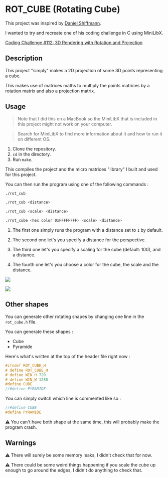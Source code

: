# ROT_CUBE (Rotating Cube)

This project was inspired by [Daniel Shiffmann](https://github.com/shiffman).

I wanted to try and recreate one of his coding challenge in C using MiniLibX.

[Coding Challenge #112: 3D Rendering with Rotation and Projection](https://youtu.be/p4Iz0XJY-Qk)

## Description

This project "simply" makes a 2D projection of some 3D points representing a cube.

This makes use of matrices maths to multiply the points matrices by a rotation matrix and also a projection matrix.

## Usage

> Note that I did this on a MacBook so the MiniLibX that is included in this project might not work on your computer.

> Search for MiniLibX to find more information about it and how to run it on different OS.

1. Clone the repository.
1. ```cd``` in the directory.
1. Run ```make```.

This compiles the project and the micro matrices "library" I built and used for this project.

You can then run the program using one of the following commands :

```sh
./rot_cub

./rot_cub <distance>

./rot_cub <scale> <distance>

./rot_cube <hex color 0xFFFFFFFF> <scale> <distance>
```

1. The first one simply runs the program with a distance set to ```1``` by default.

2. The second one let's you specify a distance for the perspective.

3. The third one let's you specify a scaling for the cube (default: 100), and a distance.

4. The fourth one let's you choose a color for the cube, the scale and the distance.

![](https://github.com/Laendrun/rot_cube/blob/main/img/example.gif)

![](https://github.com/Laendrun/rot_cube/blob/main/img/color.gif)

## Other shapes

You can generate other rotating shapes by changing one line in the `rot_cube.h` file.

You can generate these shapes :
- Cube
- Pyramide

Here's what's written at the top of the header file right now :

```c
#ifndef ROT_CUBE_H
# define ROT_CUBE_H
# define WIN_H 720
# define WIN_W 1280
#define CUBE
//#define PYRAMIDE
```

You can simply switch which line is commented like so :

```c
//#define CUBE
#define PYRAMIDE
```

:warning: You can't have both shape at the same time, this will probably make the program crash.

## Warnings

:warning: There will surely be some memory leaks, I didn't check that for now.

:warning: There could be some weird things happening if you scale the cube up enough to go around the edges, I didn't do anything to check that.
